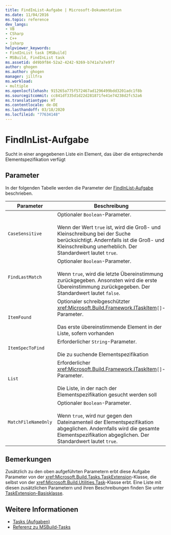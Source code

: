 ```yaml
---
title: FindInList-Aufgabe | Microsoft-Dokumentation
ms.date: 11/04/2016
ms.topic: reference
dev_langs:
- VB
- CSharp
- C++
- jsharp
helpviewer_keywords:
- FindInList task [MSBuild]
- MSBuild, FindInList task
ms.assetid: d49b9f84-52a2-4242-9269-b741a7a7e9f7
author: ghogen
ms.author: ghogen
manager: jillfra
ms.workload:
- multiple
ms.openlocfilehash: 915265a775f572467ad1296499bdd3201adc1f8b
ms.sourcegitcommit: cc841df335d1d22d281871fe41e74238d2fc52a6
ms.translationtype: HT
ms.contentlocale: de-DE
ms.lasthandoff: 03/18/2020
ms.locfileid: "77634148"
---
```

# <a name="findinlist-task"></a>FindInList-Aufgabe

Sucht in einer angegebenen Liste ein Element, das über die entsprechende Elementspezifikation verfügt

## <a name="parameters"></a>Parameter

 In der folgenden Tabelle werden die Parameter der [FindInList-Aufgabe](../msbuild/findinlist-task.md) beschrieben.

|Parameter|Beschreibung|
|---------------|-----------------|
|`CaseSensitive`|Optionaler `Boolean`-Parameter.<br /><br /> Wenn der Wert `true` ist, wird die Groß- und Kleinschreibung bei der Suche berücksichtigt. Andernfalls ist die Groß- und Kleinschreibung unerheblich. Der Standardwert lautet `true`.|
|`FindLastMatch`|Optionaler `Boolean`-Parameter.<br /><br /> Wenn `true`, wird die letzte Übereinstimmung zurückgegeben. Ansonsten wird die erste Übereinstimmung zurückgegeben. Der Standardwert lautet `false`.|
|`ItemFound`|Optionaler schreibgeschützter <xref:Microsoft.Build.Framework.ITaskItem>`[]`-Parameter.<br /><br /> Das erste übereinstimmende Element in der Liste, sofern vorhanden|
|`ItemSpecToFind`|Erforderlicher `String`-Parameter.<br /><br /> Die zu suchende Elementspezifikation|
|`List`|Erforderlicher <xref:Microsoft.Build.Framework.ITaskItem>`[]`-Parameter.<br /><br /> Die Liste, in der nach der Elementspezifikation gesucht werden soll|
|`MatchFileNameOnly`|Optionaler `Boolean`-Parameter.<br /><br /> Wenn `true`, wird nur gegen den Dateinamenteil der Elementspezifikation abgeglichen. Andernfalls wird die gesamte Elementspezifikation abgeglichen. Der Standardwert lautet `true`.|

## <a name="remarks"></a>Bemerkungen

 Zusätzlich zu den oben aufgeführten Parametern erbt diese Aufgabe Parameter von der <xref:Microsoft.Build.Tasks.TaskExtension>-Klasse, die selbst von der <xref:Microsoft.Build.Utilities.Task>-Klasse erbt. Eine Liste mit diesen zusätzlichen Parametern und ihren Beschreibungen finden Sie unter [TaskExtension-Basisklasse](../msbuild/taskextension-base-class.md).

## <a name="see-also"></a>Weitere Informationen

- [Tasks (Aufgaben)](../msbuild/msbuild-tasks.md)
- [Referenz zu MSBuild-Tasks](../msbuild/msbuild-task-reference.md)
